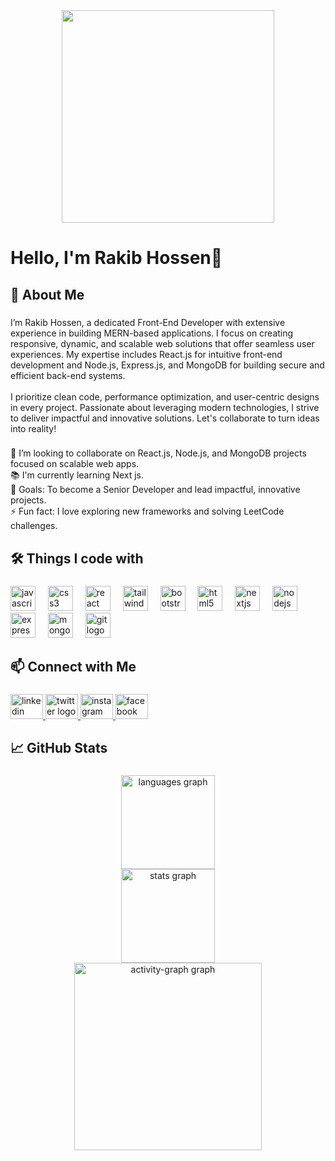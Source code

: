 <div align="center">
  <img height="340" src="https://bs-uploads.toptal.io/blackfish-uploads/components/blog_post_page/5992673/cover_image/optimized/1005_Design-Patterns-in-React_Cover-50911a22c4656a1f2a381b6c9ca38d57.png"  />
</div>

###

<h1 align="left">Hello, I'm Rakib Hossen👋</h1>

###

<h2 align="left">🚀 About Me</h2>

###

<p align="left">I’m Rakib Hossen, a dedicated Front-End Developer with extensive experience in building MERN-based applications. I focus on creating responsive, dynamic, and scalable web solutions that offer seamless user experiences. My expertise includes React.js for intuitive front-end development and Node.js, Express.js, and MongoDB for building secure and efficient back-end systems.<br><br>I prioritize clean code, performance optimization, and user-centric designs in every project. Passionate about leveraging modern technologies, I strive to deliver impactful and innovative solutions. Let's collaborate to turn ideas into reality!</p>

###

<p align="left">👯 I’m looking to collaborate on React.js, Node.js, and MongoDB projects focused on scalable web apps.<br>📚 I'm currently learning Next js.<br>🎯 Goals: To become a Senior Developer and lead impactful, innovative projects.<br>⚡ Fun fact: I love exploring new frameworks and solving LeetCode challenges.</p>

###

<h2 align="left">🛠️ Things I code with</h2>

###

<div align="left">
  <img src="https://cdn.jsdelivr.net/gh/devicons/devicon/icons/javascript/javascript-original.svg" height="40" alt="javascript logo"  />
  <img width="12" />
  <img src="https://cdn.jsdelivr.net/gh/devicons/devicon/icons/css3/css3-original.svg" height="40" alt="css3 logo"  />
  <img width="12" />
  <img src="https://cdn.jsdelivr.net/gh/devicons/devicon/icons/react/react-original.svg" height="40" alt="react logo"  />
  <img width="12" />
  <img src="https://cdn.jsdelivr.net/gh/devicons/devicon/icons/tailwindcss/tailwindcss-original-wordmark.svg" height="40" alt="tailwindcss logo"  />
  <img width="12" />
  <img src="https://cdn.jsdelivr.net/gh/devicons/devicon/icons/bootstrap/bootstrap-original.svg" height="40" alt="bootstrap logo"  />
  <img width="12" />
  <img src="https://cdn.jsdelivr.net/gh/devicons/devicon/icons/html5/html5-original.svg" height="40" alt="html5 logo"  />
  <img width="12" />
  <img src="https://cdn.jsdelivr.net/gh/devicons/devicon/icons/nextjs/nextjs-original.svg" height="40" alt="nextjs logo"  />
  <img width="12" />
  <img src="https://cdn.jsdelivr.net/gh/devicons/devicon/icons/nodejs/nodejs-original.svg" height="40" alt="nodejs logo"  />
  <img width="12" />
  <img src="https://cdn.jsdelivr.net/gh/devicons/devicon/icons/express/express-original.svg" height="40" alt="express logo"  />
  <img width="12" />
  <img src="https://cdn.jsdelivr.net/gh/devicons/devicon/icons/mongodb/mongodb-original.svg" height="40" alt="mongodb logo"  />
  <img width="12" />
  <img src="https://cdn.jsdelivr.net/gh/devicons/devicon/icons/git/git-original.svg" height="40" alt="git logo"  />
</div>

###

<h2 align="left">📫 Connect with Me</h2>

###

<div align="left">
  <a href="https://www.linkedin.com/in/devrakibhossen/" target="_blank">
    <img src="https://raw.githubusercontent.com/maurodesouza/profile-readme-generator/master/src/assets/icons/social/linkedin/default.svg" width="52" height="40" alt="linkedin logo"  />
  </a>
  <a href="https://x.com/DevRakibHossen" target="_blank">
    <img src="https://raw.githubusercontent.com/maurodesouza/profile-readme-generator/master/src/assets/icons/social/twitter/default.svg" width="52" height="40" alt="twitter logo"  />
  </a>
  <a href="https://www.instagram.com/devrakibhossen/" target="_blank">
    <img src="https://raw.githubusercontent.com/maurodesouza/profile-readme-generator/master/src/assets/icons/social/instagram/default.svg" width="52" height="40" alt="instagram logo"  />
  </a>
  <a href="https://www.facebook.com/devrakibhossen" target="_blank">
    <img src="https://raw.githubusercontent.com/maurodesouza/profile-readme-generator/master/src/assets/icons/social/facebook/default.svg" width="52" height="40" alt="facebook logo"  />
  </a>
</div>

###

<h2 align="left">📈 GitHub Stats</h2>

###

<div align="center">
  <img src="https://github-readme-stats.vercel.app/api/top-langs?username=RakibHossen-Dev&locale=en&hide_title=false&layout=compact&card_width=320&langs_count=5&theme=dracula&hide_border=false&order=2" height="150" alt="languages graph" /> <br>
  <img src="https://github-readme-stats.vercel.app/api?username=RakibHossen-Dev&hide_title=false&hide_rank=false&show_icons=true&include_all_commits=true&count_private=true&disable_animations=false&theme=prussian&locale=en&hide_border=false&order=1" height="150" alt="stats graph" /> <br>
  <img src="https://github-readme-activity-graph.vercel.app/graph?username=RakibHossen-Dev&radius=16&theme=react&area=true&order=5" height="300" alt="activity-graph graph"  />
</div>

###
